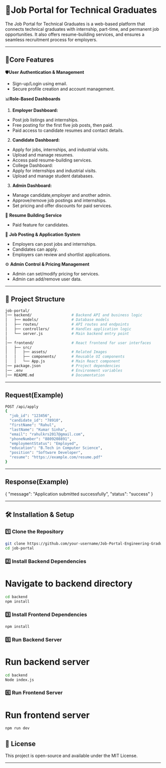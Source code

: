 # 🚀Job Portal for Technical Graduates 

The Job Portal for Technical Graduates is a web-based platform that connects technical graduates with internship, part-time, and permanent job opportunities. It also offers resume-building services, and ensures a seamless recruitment process for employers. 

---

## 📌Core Features  

🛡️**User Authentication & Management**
- Sign-up/Login using email.
- Secure profile creation and account management.

📊**Role-Based Dashboards**

1. **Employer Dashboard:**
- Post job listings and internships.
- Free posting for the first five job posts, then paid.
- Paid access to candidate resumes and contact details.

2. **Candidate Dashboard:**
- Apply for jobs, internships, and industrial visits.
- Upload and manage resumes.
- Access paid resume-building services.
- College Dashboard:
- Apply for internships and industrial visits.
- Upload and manage student databases.

3. **Admin Dashboard:**
- Manage candidate,employer and another admin.
- Approve/remove job postings and internships.
- Set pricing and offer discounts for paid services.

📄 **Resume Building Service**
- Paid feature for candidates.

📝 **Job Posting & Application System**
- Employers can post jobs and internships.
- Candidates can apply.
- Employers can review and shortlist applications.

⚙️ **Admin Control & Pricing Management**
- Admin can set/modify pricing for services.
- Admin can add/remove user data.

---

## 📂 Project Structure  
```sh
job-portal/
│── backend/                  # Backend API and business logic
│   ├── models/               # Database models
│   ├── routes/               # API routes and endpoints
│   ├── controllers/          # Handles application logic
│   └── server.js             # Main backend entry point
│
│── frontend/                 # React frontend for user interfaces
│   ├── src/
│   │   ├── assets/           # Related Images
│   │   ├── components/       # Reusable UI components
│   │   └── App.js            # Main React component
│── package.json              # Project dependencies
│── .env                      # Environment variables
│── README.md                 # Documentation

```

---
## Request(Example)
```sh
POST /api/apply
{
  "job_id": "123456",
  "candidate_id": "78910",
  "firstName": "Rahul",
  "lastName": "Kumar Sinha",
  "email": "rahulkrs2017@gmail.com",
  "phoneNumber": "8809208891",
  "employmentStatus": "Employed",
  "education": "B.Tech in Computer Science",
  "position": "Software Developer",
  "resume": "https://example.com/resume.pdf"
}

```
---
## Response(Example)
{
  "message": "Application submitted successfully",
  "status": "success"
}


---
## 🛠️ Installation & Setup  

### **1️⃣ Clone the Repository**  
```sh
git clone https://github.com/your-username/Job-Portal-Engineering-Graduates
cd job-portal

```
### **2️⃣ Install Backend Dependencies**
# Navigate to backend directory 
```sh
cd backend
npm install
```
### **3️⃣ Install Frontend Dependencies**
 ```sh
npm install
```
### **5️⃣ Run Backend Server**
# Run backend server
```sh
cd backend
Node index.js
```
### **6️⃣ Run Frontend Server**
# Run frontend server
```sh
npm run dev
```



## 📄 License
This project is open-source and available under the MIT License.


---
